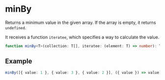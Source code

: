# minBy

Returns a minimum value in the given array. If the array is empty, it returns `undefined`.

It receives a function `iteratee`, which specifies a way to calculate the value.

```typescript
function minBy<T>(collection: T[], iteratee: (element: T) => number): T | undefined;
```

## Example

```typescript
minBy([{ value: 1 }, { value: 3 }, { value: 2 }], ({ value }) => value); // { value: 1 }
```
